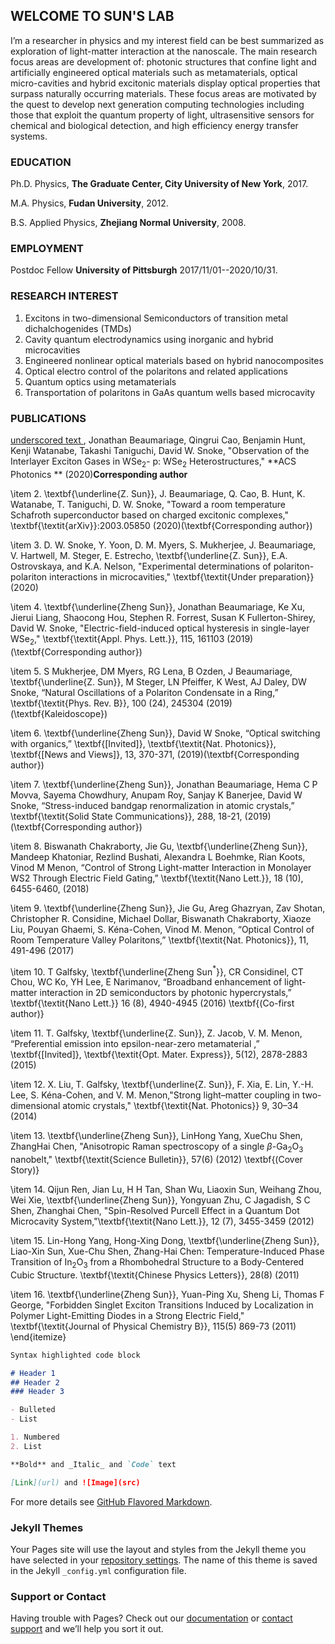 ## WELCOME TO SUN'S LAB

I’m a researcher in physics and my interest field can be best summarized as exploration of light-matter interaction at the nanoscale. The main research focus areas are development of: photonic structures that confine light and artificially engineered optical materials such as metamaterials, optical micro-cavities and hybrid excitonic materials display optical properties that surpass naturally occurring materials. These focus areas are motivated by the quest to develop next generation computing technologies including those that exploit the quantum property of light, ultrasensitive sensors for chemical and biological detection, and high efficiency energy transfer systems.


### EDUCATION

Ph.D. Physics, **The Graduate Center, City University of New York**, 2017.

M.A.  Physics, **Fudan University**, 2012.

B.S.  Applied Physics, **Zhejiang Normal University**, 2008.

### EMPLOYMENT

Postdoc Fellow **University of Pittsburgh** 2017/11/01--2020/10/31.

### RESEARCH INTEREST

1. Excitons in two-dimensional Semiconductors of transition metal dichalchogenides (TMDs)
2. Cavity quantum electrodynamics using inorganic and hybrid microcavities
3. Engineered nonlinear optical materials based on hybrid nanocomposites
4. Optical electro control of the polaritons and related applications
5. Quantum optics using metamaterials
6. Transportation of polaritons in GaAs quantum wells based microcavity

### PUBLICATIONS

<u>underscored text </u>, Jonathan Beaumariage, Qingrui Cao, Benjamin Hunt, Kenji Watanabe, Takashi Taniguchi, David W. Snoke, "Observation of the Interlayer Exciton Gases in WSe$_2$- p: WSe$_2$ Heterostructures," **ACS Photonics ** (2020)**Corresponding author**

\item 2. \textbf{\underline{Z. Sun}}, J. Beaumariage, Q. Cao, B. Hunt, K. Watanabe, T. Taniguchi, D. W. Snoke, "Toward a room temperature Schafroth superconductor based on charged excitonic complexes," \textbf{\textit{arXiv}}:2003.05850 (2020)(\textbf{Corresponding author})

\item 3. D. W. Snoke, Y. Yoon, D. M. Myers, S. Mukherjee, J. Beaumariage, V. Hartwell, M. Steger, E. Estrecho, \textbf{\underline{Z. Sun}}, E.A. Ostrovskaya, and K.A. Nelson, "Experimental determinations of polariton-polariton interactions in microcavities," \textbf{\textit{Under preparation}} (2020)

\item 4. \textbf{\underline{Zheng Sun}}, Jonathan Beaumariage, Ke Xu, Jierui Liang, Shaocong Hou, Stephen R. Forrest, Susan K Fullerton-Shirey, David W. Snoke, "Electric-field-induced optical hysteresis in single-layer WSe$_2$," \textbf{\textit{Appl. Phys. Lett.}}, 115, 161103 (2019)(\textbf{Corresponding author})

\item 5. S Mukherjee, DM Myers, RG Lena, B Ozden, J Beaumariage, \textbf{\underline{Z. Sun}}, M Steger, LN Pfeiffer, K West, AJ Daley, DW Snoke, “Natural Oscillations of a Polariton Condensate in a Ring,” \textbf{\textit{Phys. Rev. B}}, 100 (24), 245304 (2019) (\textbf{Kaleidoscope})

\item 6. \textbf{\underline{Zheng Sun}}, David W Snoke, “Optical switching with organics,” \textbf{[Invited]}, \textbf{\textit{Nat. Photonics}}, \textbf{[News and Views]}, 13, 370-371, (2019)(\textbf{Corresponding author})

\item 7. \textbf{\underline{Zheng Sun}}, Jonathan Beaumariage, Hema C P Movva, Sayema Chowdhury, Anupam Roy, Sanjay K Banerjee, David W Snoke, “Stress-induced bandgap renormalization in atomic crystals,” \textbf{\textit{Solid State Communications}}, 288, 18-21, (2019) (\textbf{Corresponding author})

\item 8. Biswanath Chakraborty, Jie Gu, \textbf{\underline{Zheng Sun}}, Mandeep Khatoniar, Rezlind Bushati, Alexandra L Boehmke, Rian Koots, Vinod M Menon, “Control of Strong Light-matter Interaction in Monolayer WS2 Through Electric Field Gating,” \textbf{\textit{Nano Lett.}}, 18 (10), 6455-6460, (2018)

\item 9. \textbf{\underline{Zheng Sun}}, Jie Gu, Areg Ghazryan, Zav Shotan, Christopher R. Considine, Michael Dollar, Biswanath Chakraborty, Xiaoze Liu, Pouyan Ghaemi, S. Kéna-Cohen, Vinod M. Menon, “Optical Control of Room Temperature Valley Polaritons,” \textbf{\textit{Nat. Photonics}}, 11, 491-496 (2017) 

\item 10. T Galfsky, \textbf{\underline{Zheng Sun$^\ast$}}, CR Considinel, CT Chou, WC Ko, YH Lee, E Narimanov, “Broadband enhancement of light-matter interaction in 2D semiconductors by photonic hypercrystals,” \textbf{\textit{Nano Lett.}} 16 (8), 4940-4945 (2016) \textbf{(Co-first author)}  

\item 11. T. Galfsky, \textbf{\underline{Z. Sun}}, Z. Jacob, V. M. Menon, “Preferential emission into epsilon-near-zero metamaterial ,” \textbf{[Invited]}, \textbf{\textit{Opt. Mater. Express}}, 5(12), 2878-2883 (2015) 

\item 12. X. Liu, T. Galfsky, \textbf{\underline{Z. Sun}}, F. Xia, E. Lin, Y.-H. Lee, S. Kéna-Cohen, and V. M. Menon,"Strong light–matter coupling in two-dimensional atomic crystals," \textbf{\textit{Nat. Photonics}} 9, 30–34 (2014)

\item 13. \textbf{\underline{Zheng Sun}}, LinHong Yang, XueChu Shen, ZhangHai Chen, "Anisotropic Raman spectroscopy of a single $\beta$-Ga$_2$O$_3$ nanobelt," \textbf{\textit{Science Bulletin}}, 57(6) (2012) \textbf{(Cover Story)}   

\item 14. Qijun Ren, Jian Lu, H H Tan, Shan Wu, Liaoxin Sun, Weihang Zhou, Wei Xie, \textbf{\underline{Zheng Sun}}, Yongyuan Zhu, C Jagadish, S C Shen, Zhanghai Chen, "Spin-Resolved Purcell Effect in a Quantum Dot Microcavity System,"\textbf{\textit{Nano Lett.}}, 12 (7), 3455-3459 (2012) 

\item 15. Lin-Hong Yang, Hong-Xing Dong, \textbf{\underline{Zheng Sun}}, Liao-Xin Sun, Xue-Chu Shen, Zhang-Hai Chen: Temperature-Induced Phase Transition of In$_2$O$_3$ from a Rhombohedral Structure to a Body-Centered Cubic Structure. \textbf{\textit{Chinese Physics Letters}}, 28(8) (2011)

\item 16. \textbf{\underline{Zheng Sun}}, Yuan-Ping Xu, Sheng Li, Thomas F George, "Forbidden Singlet Exciton Transitions Induced by Localization in Polymer Light-Emitting Diodes in a Strong Electric Field," \textbf{\textit{Journal of Physical Chemistry B}}, 115(5) 869-73 (2011)
\end{itemize}


```markdown
Syntax highlighted code block

# Header 1
## Header 2
### Header 3

- Bulleted
- List

1. Numbered
2. List

**Bold** and _Italic_ and `Code` text

[Link](url) and ![Image](src)
```

For more details see [GitHub Flavored Markdown](https://guides.github.com/features/mastering-markdown/).

### Jekyll Themes

Your Pages site will use the layout and styles from the Jekyll theme you have selected in your [repository settings](https://github.com/sunzheng85/SunLab2/settings). The name of this theme is saved in the Jekyll `_config.yml` configuration file.

### Support or Contact

Having trouble with Pages? Check out our [documentation](https://help.github.com/categories/github-pages-basics/) or [contact support](https://github.com/contact) and we’ll help you sort it out.
